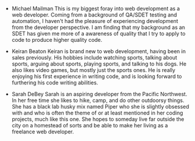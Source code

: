 * Michael Mailman
  This is my biggest foray into web development as a web developer. Coming from a background of QA/SDET testing and automation, I haven't had the pleasure of experiencing development from the developer perspective. I am finding that my background as an SDET has given me more of a awareness of quality that I try to apply to code to produce higher quality code.

* Keiran Beaton
  Keiran is brand new to web development, having been in sales previously. His hobbies include watching sports, talking about sports, arguing about sports, playing sports, and talking to his dogs. He also likes video games, but mostly just the sports ones. He is really enjoying his first experience in writing code, and is looking forward to furthering his code writing abilities.

* Sarah DeBey
Sarah is an aspiring developer from the Pacific Northwest. In her free time she likes to hike, camp, and do other outdoorsy things. She has a black lab husky mix named Piper who she is slightly obsessed with and who is often the theme of or at least mentioned in her coding projects, much like this one. She hopes to someday live far outside the city on a homestead of sorts and be able to make her living as a freelance web developer.
